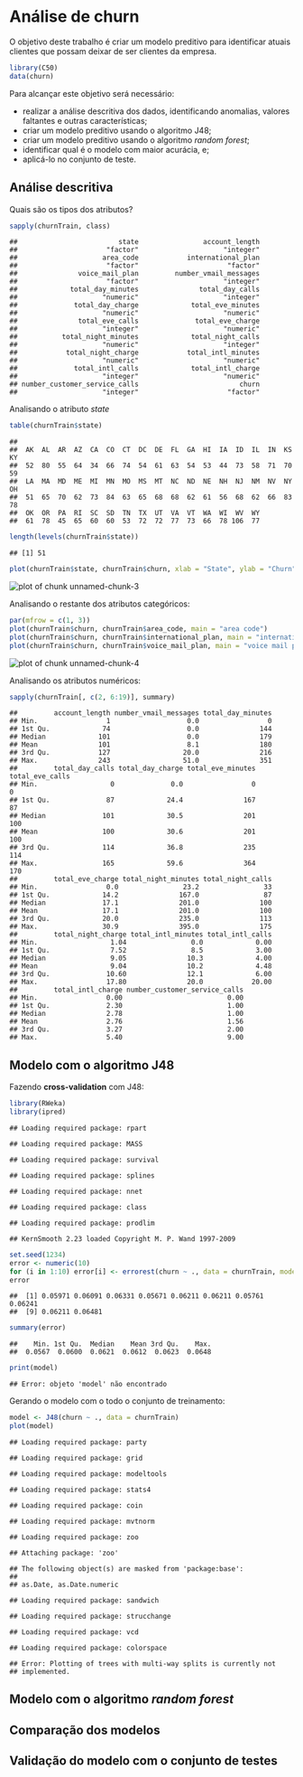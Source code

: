 Análise de churn
========================================================

O objetivo deste trabalho é criar um modelo preditivo para identificar atuais clientes que possam deixar de ser clientes da empresa.


```r
library(C50)
data(churn)
```


Para alcançar este objetivo será necessário:

* realizar a análise descritiva dos dados, identificando anomalias, valores faltantes e outras características;
* criar um modelo preditivo usando o algoritmo J48;
* criar um modelo preditivo usando o algoritmo _random forest_;
* identificar qual é o modelo com maior acurácia, e;
* aplicá-lo no conjunto de teste.

Análise descritiva
------------------

Quais são os tipos dos atributos?


```r
sapply(churnTrain, class)
```

```
##                         state                account_length 
##                      "factor"                     "integer" 
##                     area_code            international_plan 
##                      "factor"                      "factor" 
##               voice_mail_plan         number_vmail_messages 
##                      "factor"                     "integer" 
##             total_day_minutes               total_day_calls 
##                     "numeric"                     "integer" 
##              total_day_charge             total_eve_minutes 
##                     "numeric"                     "numeric" 
##               total_eve_calls              total_eve_charge 
##                     "integer"                     "numeric" 
##           total_night_minutes             total_night_calls 
##                     "numeric"                     "integer" 
##            total_night_charge            total_intl_minutes 
##                     "numeric"                     "numeric" 
##              total_intl_calls             total_intl_charge 
##                     "integer"                     "numeric" 
## number_customer_service_calls                         churn 
##                     "integer"                      "factor"
```


Analisando o atributo _state_


```r
table(churnTrain$state)
```

```
## 
##  AK  AL  AR  AZ  CA  CO  CT  DC  DE  FL  GA  HI  IA  ID  IL  IN  KS  KY 
##  52  80  55  64  34  66  74  54  61  63  54  53  44  73  58  71  70  59 
##  LA  MA  MD  ME  MI  MN  MO  MS  MT  NC  ND  NE  NH  NJ  NM  NV  NY  OH 
##  51  65  70  62  73  84  63  65  68  68  62  61  56  68  62  66  83  78 
##  OK  OR  PA  RI  SC  SD  TN  TX  UT  VA  VT  WA  WI  WV  WY 
##  61  78  45  65  60  60  53  72  72  77  73  66  78 106  77
```

```r
length(levels(churnTrain$state))
```

```
## [1] 51
```

```r
plot(churnTrain$state, churnTrain$churn, xlab = "State", ylab = "Churn")
```

![plot of chunk unnamed-chunk-3](figure/unnamed-chunk-3.png) 


Analisando o restante dos atributos categóricos:


```r
par(mfrow = c(1, 3))
plot(churnTrain$churn, churnTrain$area_code, main = "area code")
plot(churnTrain$churn, churnTrain$international_plan, main = "international plan")
plot(churnTrain$churn, churnTrain$voice_mail_plan, main = "voice mail plan")
```

![plot of chunk unnamed-chunk-4](figure/unnamed-chunk-4.png) 


Analisando os atributos numéricos:


```r
sapply(churnTrain[, c(2, 6:19)], summary)
```

```
##         account_length number_vmail_messages total_day_minutes
## Min.                 1                   0.0                 0
## 1st Qu.             74                   0.0               144
## Median             101                   0.0               179
## Mean               101                   8.1               180
## 3rd Qu.            127                  20.0               216
## Max.               243                  51.0               351
##         total_day_calls total_day_charge total_eve_minutes total_eve_calls
## Min.                  0              0.0                 0               0
## 1st Qu.              87             24.4               167              87
## Median              101             30.5               201             100
## Mean                100             30.6               201             100
## 3rd Qu.             114             36.8               235             114
## Max.                165             59.6               364             170
##         total_eve_charge total_night_minutes total_night_calls
## Min.                 0.0                23.2                33
## 1st Qu.             14.2               167.0                87
## Median              17.1               201.0               100
## Mean                17.1               201.0               100
## 3rd Qu.             20.0               235.0               113
## Max.                30.9               395.0               175
##         total_night_charge total_intl_minutes total_intl_calls
## Min.                  1.04                0.0             0.00
## 1st Qu.               7.52                8.5             3.00
## Median                9.05               10.3             4.00
## Mean                  9.04               10.2             4.48
## 3rd Qu.              10.60               12.1             6.00
## Max.                 17.80               20.0            20.00
##         total_intl_charge number_customer_service_calls
## Min.                 0.00                          0.00
## 1st Qu.              2.30                          1.00
## Median               2.78                          1.00
## Mean                 2.76                          1.56
## 3rd Qu.              3.27                          2.00
## Max.                 5.40                          9.00
```


Modelo com o algoritmo J48
--------------------------

Fazendo __cross-validation__ com J48:


```r
library(RWeka)
library(ipred)
```

```
## Loading required package: rpart
```

```
## Loading required package: MASS
```

```
## Loading required package: survival
```

```
## Loading required package: splines
```

```
## Loading required package: nnet
```

```
## Loading required package: class
```

```
## Loading required package: prodlim
```

```
## KernSmooth 2.23 loaded Copyright M. P. Wand 1997-2009
```

```r
set.seed(1234)
error <- numeric(10)
for (i in 1:10) error[i] <- errorest(churn ~ ., data = churnTrain, model = J48)$error
error
```

```
##  [1] 0.05971 0.06091 0.06331 0.05671 0.06211 0.06211 0.05761 0.06241
##  [9] 0.06211 0.06481
```

```r
summary(error)
```

```
##    Min. 1st Qu.  Median    Mean 3rd Qu.    Max. 
##  0.0567  0.0600  0.0621  0.0612  0.0623  0.0648
```



```r
print(model)
```

```
## Error: objeto 'model' não encontrado
```


Gerando o modelo com o todo o conjunto de treinamento:


```r
model <- J48(churn ~ ., data = churnTrain)
plot(model)
```

```
## Loading required package: party
```

```
## Loading required package: grid
```

```
## Loading required package: modeltools
```

```
## Loading required package: stats4
```

```
## Loading required package: coin
```

```
## Loading required package: mvtnorm
```

```
## Loading required package: zoo
```

```
## Attaching package: 'zoo'
```

```
## The following object(s) are masked from 'package:base':
## 
## as.Date, as.Date.numeric
```

```
## Loading required package: sandwich
```

```
## Loading required package: strucchange
```

```
## Loading required package: vcd
```

```
## Loading required package: colorspace
```

```
## Error: Plotting of trees with multi-way splits is currently not
## implemented.
```


Modelo com o algoritmo _random forest_
--------------------------------------


Comparação dos modelos
----------------------


Validação do modelo com o conjunto de testes
--------------------------------------------


